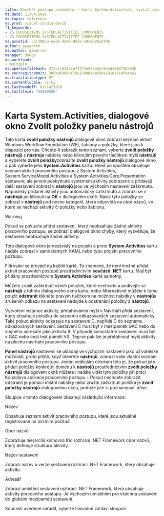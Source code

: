 ```yaml
---
title: Návrhář postupu provádění – karta System.Activities, zvolit položky panelu nástrojů – dialogové okno
ms.date: 11/04/2016
ms.topic: reference
ms.prod: visual-studio-dev15
f1_keywords:
- VS.CHOOSEITEMS.SYSTEM.ACTIVITIES_COMPONENTS
- VS.CHOOSEITEMS.SYSTEM.ACTIVITIES COMPONENTS
ms.assetid: cef390cd-eeda-42e6-9d2e-18c8325a4f06
author: gewarren
ms.author: gewarren
manager: douge
ms.workload:
- multiple
ms.openlocfilehash: 372c1c613aca71f72e57a3a5c9a5d2e82726a03b
ms.sourcegitcommit: 38db86369af19e174b0aba59ba1918a5c4fe4a61
ms.translationtype: MT
ms.contentlocale: cs-CZ
ms.lasthandoff: 01/14/2019
ms.locfileid: "54269550"
---
```

# <a name="systemactivities-tab-choose-toolbox-items-dialog-box"></a>Karta System.Activities, dialogové okno Zvolit položky panelu nástrojů

Tato karta **zvolit položky nástrojů** dialogové okno zobrazí seznam aktivit Windows Workflow Foundation (WF), šablony a položky, které jsou k dispozici pro vás. Chcete-li zobrazit tento seznam, vyberte **zvolit položky nástrojů** z **nástroje** nabídky nebo kliknutím pravým tlačítkem myši **nástrojů** a vyberete **zvolit položky**zobrazíte **zvolit položky nástrojů** dialogové okno a pak vyberte jeho **System.Activities** kartu. Hned po spuštění obsahuje seznam aktivit pracovního postupu z System.Activities, System.ServiceModel.Activities a System.Activities.Core.Presentation sestavení; ale jenom poskytnuté systémem aktivity zobrazené a přidávají další sestavení zobrazí v **nástrojů** jsou ve výchozím nastavení zaškrtnuto. Naposledy přidané aktivity jsou automaticky zaškrtnuto a zobrazí se v **nástrojů** po kliknutí na **OK** v dialogovém okně. Navíc tyto položky se zobrazí v **nástrojů** pod novou kategorii, která odpovídá na obor názvů, ve které se nachází aktivity či položky nebo šablonu.

> [!WARNING]
> Pokud se pokusíte přidat sestavení, který neobsahuje žádné aktivity pracovního postupu, se zobrazí dialogové okno chyby, který vysvětluje, že sestavení neobsahuje žádné aktivity.

 Toto dialogové okno je nezávislý na projekt a proto **System.Activities** kartu nadále zobrazí v samostatných XAML nebo typu projekt pracovního postupu.

 Filtrování se provádí na každé kartě. To znamená, že není možné přidat aktivit pracovních postupů prostřednictvím **součásti .NET** kartu. Mají být přidány prostřednictvím **System.Activities** kartě samotný.

 Můžete zrušit zaškrtnutí všech položek, které nechcete a podívejte se **nástrojů** z tohoto dialogového okna kartu, nebo Alternativně můžete k tomu použít **odstranit** klikněte pravým tlačítkem na možnost nabídky v **nástrojů**a zrušením odkazu na sestavení nedojde k odstranění položky z **nástrojů**.

 Vytvoření instance aktivity, přetahováním myší v Návrháři přidá sestavení, který obsahuje položku do seznamu odkazovaných sestavení automaticky. Také pokud aktivity odkazuje na sestavení C, nepřidá C do seznamu odkazovaných sestavení. Sestavení C musí být v mezipaměti GAC nebo do stejného adresáře jako aktivita B. V případě samostatné sestavení musí být v GAC nebo cest test paměti VS. Teprve pak lze je přetáhnout myší aktivity na plochu návrháře pracovního postupu.

 **Panel nástrojů** nastavení se ukládají ve výchozím nastavení jako uživatelské možnosti, proto příště, když otevřete **nástrojů**, zobrazí vaše vlastní seznam aktivit pracovního postupu. Jeden vedlejším účinkem této je, že pokud jste přidali položky konkrétní doménu k **nástrojů** prostřednictvím **zvolit položky nástrojů** dialogovém okně můžete i nadále vidět tyto položky při práci Konzolová aplikace pracovního postupu i. Pokud nechcete zobrazit, odstranit je pomocí místní nabídky nebo zrušte zaškrtnutí políčka je **zvolit položky nástrojů** dialogovému oknu, protože jste si poznamenali dříve.

 Sloupce v tomto dialogovém obsahují následující informace:

 Název

 Obsahuje seznam aktivit pracovního postupu, které jsou aktuálně registrované na místním počítači.

 Obor názvů

 Zobrazuje hierarchii knihovna tříd rozhraní .NET Framework obor názvů, který definuje strukturu aktivity.

 Název sestavení

 Zobrazí název a verze sestavení rozhraní .NET Framework, který obsahuje aktivitu.

 Adresář

 Zobrazí umístění sestavení rozhraní .NET Framework, která obsahuje aktivity pracovního postupu. Je výchozím umístěním pro všechna sestavení do globální mezipaměti sestavení.

 Součástí uvedené seřadit, vyberte libovolné záhlaví sloupce.